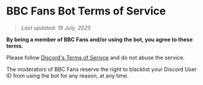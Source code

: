 # BBC Fans Bot Terms of Service

> _Last updated: 19 July, 2025_

**By being a member of BBC Fans and/or using the bot, you agree to these terms.**

Please follow [Discord's Terms of Serivce](https://discord.com/terms) and do not abuse the service.

The moderators of BBC Fans reserve the right to blacklist your Discord User ID from using the bot for any reason, at any time.
